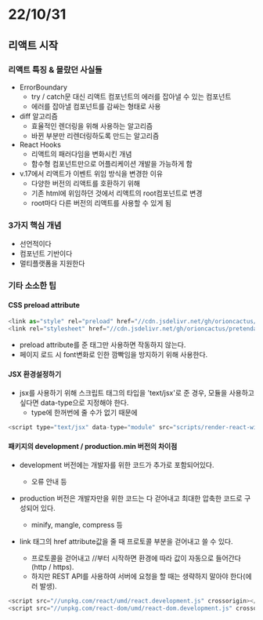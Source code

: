 # 22/10/31

## 리액트 시작

### 리액트 특징 & 몰랐던  사실들

- ErrorBoundary
	- try / catch문 대신 리액트 컴포넌트의 에러를 잡아낼 수 있는 컴포넌트
	- 에러를 잡아낼 컴포넌트를 감싸는 형태로 사용
- diff 알고리즘
	- 효율적인 렌더링을 위해 사용하는 알고리즘
	- 바뀐 부분만 리렌더링하도록 만드는 알고리즘
- React Hooks
	- 리액트의 패러다임을 변화시킨 개념
	- 함수형 컴포넌트만으로 어플리케이션 개발을 가능하게 함
- v.17에서 리액트가 이벤트 위임 방식을 변경한 이유
	- 다양한 버전의 리액트를 호환하기 위해
	- 기존 html에 위임하던 것에서 리액트의 root컴포넌트로 변경
	- root마다 다른 버전의 리액트를 사용할 수 있게 됨

### 3가지 핵심 개념

- 선언적이다
- 컴포넌트 기반이다
- 멀티플랫폼을 지원한다

### 기타 소소한 팁

#### CSS preload attribute

```javascript
<link as="style" rel="preload" href="//cdn.jsdelivr.net/gh/orioncactus/pretendard/dist/web/static/pretendard.css" />
<link rel="stylesheet" href="//cdn.jsdelivr.net/gh/orioncactus/pretendard/dist/web/static/pretendard.css" />
```

- preload attribute를 준 태그만 사용하면 작동하지 않는다.
- 페이지 로드 시 font변화로 인한 깜빡임을 방지하기 위해 사용한다.

#### JSX 환경설정하기

- jsx를 사용하기 위해 스크립트 태그의 타입을 'text/jsx'로 준 경우, 모듈을 사용하고 싶다면 data-type으로 지정해야 한다.
	- type에 한꺼번에 줄 수가 없기 때문에

```javascript
<script type="text/jsx" data-type="module" src="scripts/render-react-with-jsx.js"></script>
```

#### 패키지의 development / production.min 버전의 차이점
- development 버전에는 개발자를 위한 코드가 추가로 포함되어있다.
	- 오류 안내 등
- production 버전은 개발자만을 위한 코드는 다 걷어내고 최대한 압축한 코드로 구성되어 있다.
	- minify, mangle, compress 등

- link 태그의 href attribute값을 줄 때 프로토콜 부분을 걷어내고 쓸 수 있다.
	- 프로토콜을 걷어내고 //부터 시작하면 환경에 따라 값이 자동으로 들어간다(http / https).
	- 하지만 REST API를 사용하여 서버에 요청을 할 때는 생략하지 말아야 한다(에러 발생).

```javascript
<script src="//unpkg.com/react/umd/react.development.js" crossorigin></script>
<script src="//unpkg.com/react-dom/umd/react-dom.development.js" crossorigin></script>
```

